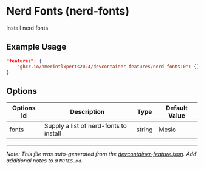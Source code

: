 
# Nerd Fonts (nerd-fonts)

Install nerd fonts.

## Example Usage

```json
"features": {
    "ghcr.io/amerintlxperts2024/devcontainer-features/nerd-fonts:0": {}
}
```

## Options

| Options Id | Description | Type | Default Value |
|-----|-----|-----|-----|
| fonts | Supply a list of nerd-fonts to install | string | Meslo |



---

_Note: This file was auto-generated from the [devcontainer-feature.json](https://github.com/amerintlxperts2024/devcontainer-features/blob/main/src/nerd-fonts/devcontainer-feature.json).  Add additional notes to a `NOTES.md`._
